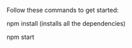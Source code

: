 Follow these commands to get started: 

<p>npm install (installs all the dependencies)</p>
<p>npm start</p>
